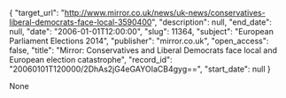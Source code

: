 {
  "target_url": "http://www.mirror.co.uk/news/uk-news/conservatives-liberal-democrats-face-local-3590400", 
  "description": null, 
  "end_date": null, 
  "date": "2006-01-01T12:00:00", 
  "slug": 11364, 
  "subject": "European Parliament Elections 2014", 
  "publisher": "mirror.co.uk", 
  "open_access": false, 
  "title": "Mirror: Conservatives and Liberal Democrats face local and European election catastrophe", 
  "record_id": "20060101T120000/2DhAs2jG4eGAYOIaCB4gyg==", 
  "start_date": null
}

None